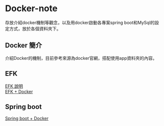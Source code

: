 # Docker-note
存放介紹docker機制等觀念，以及用docker啟動各專案spring boot和MySql的設定方式，放於各個資料夾下。
  
## Docker 簡介
介紹Docker的機制，目前參考來源為docker官網，搭配使用app資料夾的內容。

## EFK
[EFK 說明](佈署EFK.md)  
[EFK + Docker](EFK)

## Spring boot
[Spring boot + Docker](/%E4%BD%88%E7%BD%B2Springboot.md)
